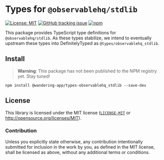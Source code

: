 # Types for `@observablehq/stdlib`
[![License: MIT](https://img.shields.io/badge/License-MIT-blue.svg?style=flat-square)](https://opensource.org/licenses/MIT)
[![GitHub tracking issue](https://img.shields.io/badge/Tracking%20issue-%2341-%23b99aff?style=flat-square&logo=github)](https://github.com/wandering-app/types-ohq-d3/issues/41)
[![npm](https://img.shields.io/npm/v/@wandering-app/types-observablehq_stdlib?style=flat-square&logo=npm&logoColor=white)](https://www.npmjs.com/package/@wandering-app/types-observablehq_stdlib)

This package provides TypeScript type definitions for `@observablehq/stdlib`. As these types stabilize, we intend to eventually upstream these types into DefinitelyTyped as `@types/observablehq_stdlib`. 

## Install
> **Warning**:
> This package has not been published to the NPM registry yet. Stay tuned!

```
npm install @wandering-app/types-observablehq_stdlib --save-dev
```

## License
This library is licensed under the MIT license ([`LICENSE-MIT`](./LICENSE) or http://opensource.org/licenses/MIT).

### Contribution
Unless you explicitly state otherwise, any contribution intentionally submitted for inclusion in the work by you, as defined in the MIT license, shall be licensed as above, without any additional terms or conditions.
